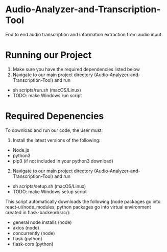 # Audio-Analyzer-and-Transcription-Tool
End to end audio transcription and information extraction from audio input. 

# Running our Project
1. Make sure you have the required dependencies listed below
2. Navigate to our main project directory (Audio-Analyzer-and-Transcription-Tool) and run
- sh scripts/run.sh (macOS/Linux)
- TODO: make Windows run script

# Required Depenencies
To download and run our code, the user must:
1. Install the latest versions of the following:
- Node.js
- python3
- pip3 (if not included in your python3 download)
2. Navigate to our main project directory (Audio-Analyzer-and-Transcription-Tool) and run
- sh scripts/setup.sh (macOS/Linux)
- TODO: make Windows setup script

This script automatically downloads the following (node packages go into react-ui/node_modules, python packages go into virtual environment created in flask-backend/src/):
- general node installs (node)
- axios (node)
- concurrently (node)
- flask (python)
- flask-cors (python)
